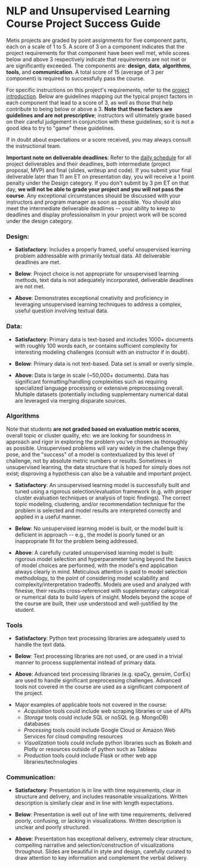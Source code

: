# NLP and Unsupervised Learning Course Project Success Guide

Metis projects are graded by point assignments for five component parts, each on a scale of 1 to 5.
A score of 3 on a component indicates that the project requirements for that component have been well met,
while scores below and above 3 respectively indicate that requirements are not met or are significantly exceeded. 
The components are: **design**, **data**, **algorithms**, **tools**, and **communication**. A total score of 15 (average of 3 per component) is required to successfully pass the course.

For specific instructions on this project's requirements, refer to the [project introduction](./project_intro.md). 
Below are guidelines mapping out the typical project factors in each component that lead to a score of 3, as well as those that help contribute to being below or above a 3. 
**Note that these factors are guidelines and are not prescriptive**; instructors will ultimately grade based on their careful judgement in conjunction with these guidelines, 
so it is not a good idea to try to "game" these guidelines. 

If in doubt about expectations or a score received, you may always consult the instructional team.

**Important note on deliverable deadlines**: Refer to the [daily schedule](../../README.md) for all project deliverables and their deadlines, both intermediate (project proposal, MVP) and final (slides, writeup and code). If you submit your final deliverable later than 11 am ET on presentation day, you will receive a 1 point penalty under the Design category. If you don't submit by 3 pm ET on that day, **we will not be able to grade your project and you will not pass the course**. Any exceptional circumstances should be discussed with your instructors and program manager as soon as possible. You should also meet the intermediate deliverable deadlines  -- your ability to keep to deadlines and display professionalism in your project work will be scored under the design category.

### Design:

*  **Satisfactory**: Includes a properly framed, useful unsupervised learning problem addressable with primarily textual data. All deliverable deadlines are met.  

*  **Below**: Project choice is not appropriate for unsupervised learning methods, text data is not adequately incorporated, deliverable deadlines are not met.
*  **Above**: Demonstrates exceptional creativity and proficiency in leveraging unsupervised learning techniques to address a complex, useful question involving textual data. 

### Data:

*  **Satisfactory**: Primary data is text-based and includes 1000+ documents with roughly 100 words each, or 
contains sufficient complexity for interesting modeling challenges (consult with an instructor if in doubt).

*  **Below**: Primary data is not text-based. Data set is small or overly simple. 
*  **Above**: Data is large in scale (~50,000+ documents).
Data has significant formatting/handling complexities
such as requiring specialized language processing or extensive preprocessing overall. 
Multiple datasets (potentially including supplementary numerical data) are leveraged via merging disparate sources.  
 
### Algorithms

Note that students **are not graded based on evaluation metric scores**, overall topic or cluster quality, etc: we are looking for soundness in approach and rigor in exploring the problem you've chosen as thoroughly as possible. Unsupervised problems will vary widely in the challenge they pose, and the "success" of a model is contextualized by this level of challenge, not by absolute metric numbers or results. Sometimes in unsupervised learning, the data structure that is hoped for simply does not exist; disproving a hypothesis can also be a valuable and important project. 

*  **Satisfactory**: An unsupervised learning model is successfully built and tuned using a rigorous selection/evaluation framework (e.g. with proper cluster evaluation techniques or analysis of topic findings). The correct topic modeling, clustering, and/or recommendation technique for the problem is selected and model results are interpreted correctly and applied in a useful manner. 

*  **Below**: No unsupervised learning model is built, or the model built is deficient in approach -- e.g., the model is poorly tuned or an inappropriate fit for the problem being addressed.      
*  **Above**: A carefully curated unsupervised learning model is built: rigorous model selection and hyperparameter tuning beyond the basics of model choices are performed, with the model's end application always clearly in mind. Meticulous attention is paid to model selection methodology, to the point of considering model scalability and complexity/interpretation tradeoffs. Models are used and analyzed with finesse, their results cross-referenced with supplementary categorical or numerical data to build layers of insight. Models beyond the scope of the course are built, their use understood and well-justified by the student.  

### Tools

*  **Satisfactory**: Python text processing libraries are adequately used to handle the text data.

*  **Below**: Text processing libraries are not used, or are used in a trivial manner to process supplemental instead of primary data.
*  **Above**: Advanced text processing libraries (e.g. spaCy, gensim, CorEx) are used to handle significant preprocessing challenges.
Advanced tools not covered in the course are used as a significant component of the project.

- Major examples of applicable tools not covered in the course:
  - *Acquisition* tools could include web scraping libraries or use of APIs
  - *Storage* tools could include SQL or noSQL (e.g. MongoDB) databases
  - *Processing* tools could include Google Cloud or Amazon Web Services for cloud computing resources
  - *Visualization* tools could include python libraries such as Bokeh and Plotly or resources outside of python such as Tableau
  - *Production* tools could include Flask or other web app libraries/technologies

### Communication:
 
*  **Satisfactory**: Presentation is in line with time requirements, clear in structure and delivery, and includes reasonable visualizations. 
Written description is similarly clear and in line with length expectations.

*  **Below**: Presentation is well out of line with time requirements, delivered poorly, confusing, or lacking in visualizations. 
Written description is unclear and poorly structured.
*  **Above**: Presentation has exceptional delivery, extremely clear structure, compelling narrative and selection/construction of visualizations throughout. Slides are beautiful in style and design, carefully curated to draw attention to key information and complement the verbal delivery.  

